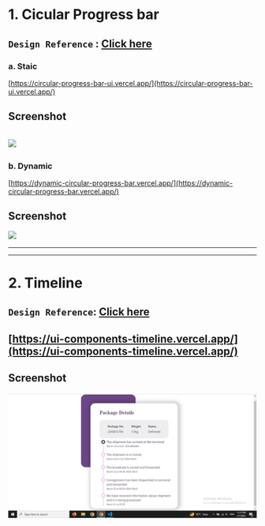 # 1. Cicular Progress bar

`Design Reference` : 
[Click here](https://www.uidesigndaily.com/posts/progress)
---
### a. Staic
[https://circular-progress-bar-ui.vercel.app/](https://circular-progress-bar-ui.vercel.app/)

## Screenshot
![](https://github.com/VibhashDwivedi/UI-Design/blob/main/Circular%20Progress/screenshot/Screenshot%20(237).png)
---
### b. Dynamic
[https://dynamic-circular-progress-bar.vercel.app/](https://dynamic-circular-progress-bar.vercel.app/)

## Screenshot
![](https://github.com/VibhashDwivedi/UI-Design/blob/main/Dynamic%20Circular%20Pro/Screenshot/Screenshot%20(238).png)

---
---
# 2. Timeline
`Design Reference`:
[Click here](https://www.uidesigndaily.com/posts/figma-timeline-ui-design-card-day-1578)
---
[https://ui-components-timeline.vercel.app/](https://ui-components-timeline.vercel.app/)
---
## Screenshot
![](https://github.com/VibhashDwivedi/UI-Components/blob/main/Timeline/Screenshot/Screenshot%20(239).png)

